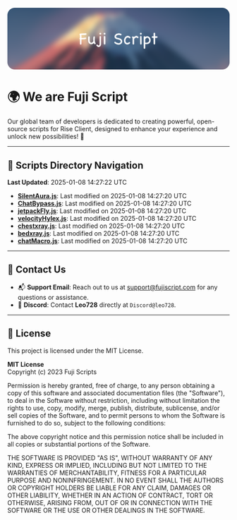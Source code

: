 ![Banner](.github/b.webp)

# 🌍 **We are Fuji Script**

Our global team of developers is dedicated to creating powerful, open-source scripts for Rise Client, designed to enhance your experience and unlock new possibilities! 🌟

---
<!-- SCRIPTS_NAVIGATION_START -->
## 📂 **Scripts Directory Navigation**

**Last Updated**: 2025-01-08 14:27:22 UTC

- **[SilentAura.js](scripts/SilentAura.js)**: Last modified on 2025-01-08 14:27:20 UTC
- **[ChatBypass.js](scripts/ChatBypass.js)**: Last modified on 2025-01-08 14:27:20 UTC
- **[jetpackFly.js](scripts/jetpackFly.js)**: Last modified on 2025-01-08 14:27:20 UTC
- **[velocityHylex.js](scripts/velocityHylex.js)**: Last modified on 2025-01-08 14:27:20 UTC
- **[chestxray.js](scripts/chestxray.js)**: Last modified on 2025-01-08 14:27:20 UTC
- **[bedxray.js](scripts/bedxray.js)**: Last modified on 2025-01-08 14:27:20 UTC
- **[chatMacro.js](scripts/chatMacro.js)**: Last modified on 2025-01-08 14:27:20 UTC

<!-- SCRIPTS_NAVIGATION_END -->

---

## 💬 **Contact Us**  
- 📬 **Support Email**: Reach out to us at [support@fujiscript.com](mailto:support@fujiscript.com) for any questions or assistance.  
- 💬 **Discord**: Contact **Leo728** directly at `Discord@leo728`.

---

## 📜 **License**

This project is licensed under the MIT License.  

**MIT License**  
Copyright (c) 2023 Fuji Scripts  

Permission is hereby granted, free of charge, to any person obtaining a copy of this software and associated documentation files (the "Software"), to deal in the Software without restriction, including without limitation the rights to use, copy, modify, merge, publish, distribute, sublicense, and/or sell copies of the Software, and to permit persons to whom the Software is furnished to do so, subject to the following conditions:  

The above copyright notice and this permission notice shall be included in all copies or substantial portions of the Software.  

THE SOFTWARE IS PROVIDED "AS IS", WITHOUT WARRANTY OF ANY KIND, EXPRESS OR IMPLIED, INCLUDING BUT NOT LIMITED TO THE WARRANTIES OF MERCHANTABILITY, FITNESS FOR A PARTICULAR PURPOSE AND NONINFRINGEMENT. IN NO EVENT SHALL THE AUTHORS OR COPYRIGHT HOLDERS BE LIABLE FOR ANY CLAIM, DAMAGES OR OTHER LIABILITY, WHETHER IN AN ACTION OF CONTRACT, TORT OR OTHERWISE, ARISING FROM, OUT OF OR IN CONNECTION WITH THE SOFTWARE OR THE USE OR OTHER DEALINGS IN THE SOFTWARE.  

